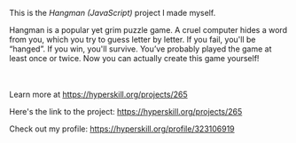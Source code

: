 This is the *Hangman (JavaScript)* project I made myself.


<p>Hangman is a popular yet grim puzzle game. A cruel computer hides a word from you, which you try to guess letter by letter. If you fail, you'll be “hanged”. If you win, you'll survive. You’ve probably played the game at least once or twice. Now you can actually create this game yourself!</p><br/><br/>Learn more at <a href="https://hyperskill.org/projects/265?utm_source=ide&utm_medium=ide&utm_campaign=ide&utm_content=project-card">https://hyperskill.org/projects/265</a>

Here's the link to the project: https://hyperskill.org/projects/265

Check out my profile: https://hyperskill.org/profile/323106919